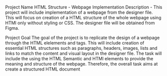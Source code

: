 Project Name
HTML Structure - Webpage Implementation
Description - This project will include implementation of a webpage from the designer file. This will focus on creation of a HTML structure of the whole webpage using HTMl only without styling or CSS. The designer file will be obtained from Figma.

Project Goal
The goal of the project is to replicate the design of a webpage through the HTML elelements and tags. This will include creation of essential HTML structures such as paragraphs, headers, images, lists and links to match the content and visual layout in the designer file.
The task will include the using the HTML Semantic and HTMl elements to provide the meaning and structure of the webpage.
Therefore, the overall task aims at create a structured HTML document

